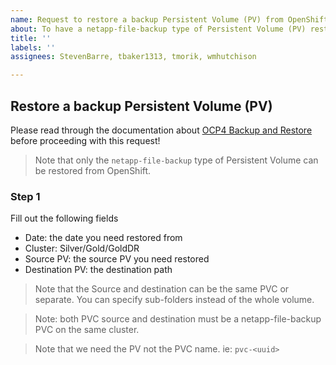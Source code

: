 ```yaml
---
name: Request to restore a backup Persistent Volume (PV) from OpenShift
about: To have a netapp-file-backup type of Persistent Volume (PV) restored
title: ''
labels: ''
assignees: StevenBarre, tbaker1313, tmorik, wmhutchison

---
```


## Restore a backup Persistent Volume (PV)
Please read through the documentation about [OCP4 Backup and Restore](https://developer.gov.bc.ca/docs/default/component/platform-developer-docs/docs/automation-and-resiliency/netapp-backup-restore/) before proceeding with this request!

> Note that only the `netapp-file-backup` type of Persistent Volume can be restored from OpenShift.

### Step 1
Fill out the following fields

* Date: the date you need restored from
* Cluster: Silver/Gold/GoldDR
* Source PV: the source PV you need restored
* Destination PV: the destination path

> Note that the Source and destination can be the same PVC or separate. You can specify sub-folders instead of the whole volume.

> Note: both PVC source and destination must be a netapp-file-backup PVC on the same cluster.

> Note that we need the PV not the PVC name. ie: `pvc-<uuid>`

